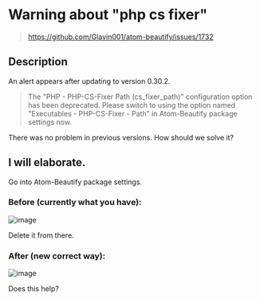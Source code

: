 # Warning about "php cs fixer"

> <https://github.com/Glavin001/atom-beautify/issues/1732>

## Description

An alert appears after updating to version 0.30.2.

> The "PHP - PHP-CS-Fixer Path (cs_fixer_path)" configuration option has been deprecated. Please switch to using the option named "Executables - PHP-CS-Fixer - Path" in Atom-Beautify package settings now.

There was no problem in previous versions. How should we solve it?

## I will elaborate.

Go into Atom-Beautify package settings.

### Before (currently what you have):

![image](https://user-images.githubusercontent.com/1885333/27331510-262ae394-5594-11e7-8fc4-4b751731087c.png)

Delete it from there.

### After (new correct way):

![image](https://user-images.githubusercontent.com/1885333/27331542-495b48d6-5594-11e7-9464-6fd4a55306a8.png)

Does this help?
